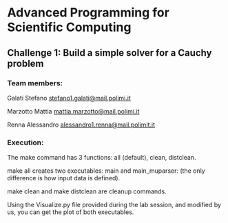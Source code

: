 # Advanced Programming for Scientific Computing
## Challenge 1: Build a simple solver for a Cauchy problem

### Team members:

Galati Stefano stefano1.galati@mail.polimi.it

Marzotto Mattia mattia.marzotto@mail.polimi.it

Renna Alessandro alessandro1.renna@mail.polimit.it

### Execution:

The make command has 3 functions: all (default), clean, distclean.

make all creates two executables: main and main_muparser: (the only difference is how input data is defined).

make clean and make distclean are cleanup commands.

Using the Visualize.py file provided during the lab session, and modified by us, you can get the plot of both executables.
